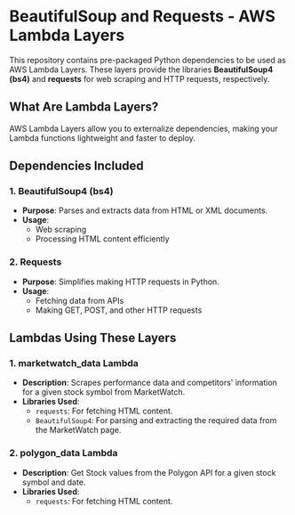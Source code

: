 # BeautifulSoup and Requests - AWS Lambda Layers

This repository contains pre-packaged Python dependencies to be used as AWS Lambda Layers. These layers provide the libraries **BeautifulSoup4 (bs4)** and **requests** for web scraping and HTTP requests, respectively.

## **What Are Lambda Layers?**

AWS Lambda Layers allow you to externalize dependencies, making your Lambda functions lightweight and faster to deploy.

## **Dependencies Included**

### **1. BeautifulSoup4 (bs4)**

- **Purpose**: Parses and extracts data from HTML or XML documents.
- **Usage**:
  - Web scraping
  - Processing HTML content efficiently

### **2. Requests**

- **Purpose**: Simplifies making HTTP requests in Python.
- **Usage**:
  - Fetching data from APIs
  - Making GET, POST, and other HTTP requests


## **Lambdas Using These Layers**

### **1. marketwatch_data Lambda**
- **Description**: Scrapes performance data and competitors' information for a given stock symbol from MarketWatch.
- **Libraries Used**:
  - `requests`: For fetching HTML content.
  - `BeautifulSoup4`: For parsing and extracting the required data from the MarketWatch page.

### **2. polygon_data Lambda**
- **Description**: Get Stock values from the Polygon API for a given stock symbol and date.
- **Libraries Used**:
  - `requests`: For fetching HTML content.
